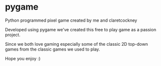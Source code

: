# pygame
Python programmed pixel game created by me and claretcockney

Developed using pygame we've created this free to play game as a passion project.

Since we both love gaming especially some of the classic 2D top-down games from the classic games we used to play.

Hope you enjoy :)

